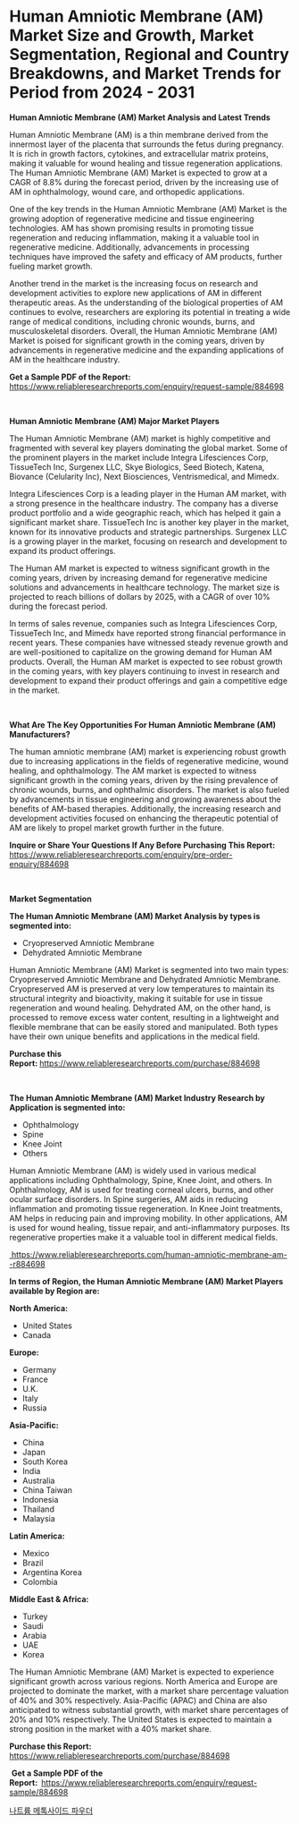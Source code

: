 <p><h1>Human Amniotic Membrane (AM) Market Size and Growth, Market Segmentation, Regional and Country Breakdowns, and Market Trends for Period from 2024 -  2031</h1></p><p><strong>Human Amniotic Membrane (AM) Market Analysis and Latest Trends</strong></p>
<p><p>Human Amniotic Membrane (AM) is a thin membrane derived from the innermost layer of the placenta that surrounds the fetus during pregnancy. It is rich in growth factors, cytokines, and extracellular matrix proteins, making it valuable for wound healing and tissue regeneration applications. The Human Amniotic Membrane (AM) Market is expected to grow at a CAGR of 8.8% during the forecast period, driven by the increasing use of AM in ophthalmology, wound care, and orthopedic applications.</p><p>One of the key trends in the Human Amniotic Membrane (AM) Market is the growing adoption of regenerative medicine and tissue engineering technologies. AM has shown promising results in promoting tissue regeneration and reducing inflammation, making it a valuable tool in regenerative medicine. Additionally, advancements in processing techniques have improved the safety and efficacy of AM products, further fueling market growth.</p><p>Another trend in the market is the increasing focus on research and development activities to explore new applications of AM in different therapeutic areas. As the understanding of the biological properties of AM continues to evolve, researchers are exploring its potential in treating a wide range of medical conditions, including chronic wounds, burns, and musculoskeletal disorders. Overall, the Human Amniotic Membrane (AM) Market is poised for significant growth in the coming years, driven by advancements in regenerative medicine and the expanding applications of AM in the healthcare industry.</p></p>
<p><strong>Get a Sample PDF of the Report:&nbsp;</strong> <a href="https://www.reliableresearchreports.com/enquiry/request-sample/884698">https://www.reliableresearchreports.com/enquiry/request-sample/884698</a></p>
<p>&nbsp;</p>
<p><strong>Human Amniotic Membrane (AM) Major Market Players</strong></p>
<p><p>The Human Amniotic Membrane (AM) market is highly competitive and fragmented with several key players dominating the global market. Some of the prominent players in the market include Integra Lifesciences Corp, TissueTech Inc, Surgenex LLC, Skye Biologics, Seed Biotech, Katena, Biovance (Celularity Inc), Next Biosciences, Ventrismedical, and Mimedx.</p><p>Integra Lifesciences Corp is a leading player in the Human AM market, with a strong presence in the healthcare industry. The company has a diverse product portfolio and a wide geographic reach, which has helped it gain a significant market share. TissueTech Inc is another key player in the market, known for its innovative products and strategic partnerships. Surgenex LLC is a growing player in the market, focusing on research and development to expand its product offerings.</p><p>The Human AM market is expected to witness significant growth in the coming years, driven by increasing demand for regenerative medicine solutions and advancements in healthcare technology. The market size is projected to reach billions of dollars by 2025, with a CAGR of over 10% during the forecast period.</p><p>In terms of sales revenue, companies such as Integra Lifesciences Corp, TissueTech Inc, and Mimedx have reported strong financial performance in recent years. These companies have witnessed steady revenue growth and are well-positioned to capitalize on the growing demand for Human AM products. Overall, the Human AM market is expected to see robust growth in the coming years, with key players continuing to invest in research and development to expand their product offerings and gain a competitive edge in the market.</p></p>
<p>&nbsp;</p>
<p><strong>What Are The Key Opportunities For Human Amniotic Membrane (AM) Manufacturers?</strong></p>
<p><p>The human amniotic membrane (AM) market is experiencing robust growth due to increasing applications in the fields of regenerative medicine, wound healing, and ophthalmology. The AM market is expected to witness significant growth in the coming years, driven by the rising prevalence of chronic wounds, burns, and ophthalmic disorders. The market is also fueled by advancements in tissue engineering and growing awareness about the benefits of AM-based therapies. Additionally, the increasing research and development activities focused on enhancing the therapeutic potential of AM are likely to propel market growth further in the future.</p></p>
<p><strong>Inquire or Share Your Questions If Any Before Purchasing This Report:</strong> <a href="https://www.reliableresearchreports.com/enquiry/pre-order-enquiry/884698">https://www.reliableresearchreports.com/enquiry/pre-order-enquiry/884698</a></p>
<p>&nbsp;</p>
<p><strong>Market Segmentation</strong></p>
<p><strong>The Human Amniotic Membrane (AM) Market Analysis by types is segmented into:</strong></p>
<p><ul><li>Cryopreserved Amniotic Membrane</li><li>Dehydrated Amniotic Membrane</li></ul></p>
<p><p>Human Amniotic Membrane (AM) Market is segmented into two main types: Cryopreserved Amniotic Membrane and Dehydrated Amniotic Membrane. Cryopreserved AM is preserved at very low temperatures to maintain its structural integrity and bioactivity, making it suitable for use in tissue regeneration and wound healing. Dehydrated AM, on the other hand, is processed to remove excess water content, resulting in a lightweight and flexible membrane that can be easily stored and manipulated. Both types have their own unique benefits and applications in the medical field.</p></p>
<p><strong>Purchase this Report:&nbsp;</strong><a href="https://www.reliableresearchreports.com/purchase/884698">https://www.reliableresearchreports.com/purchase/884698</a></p>
<p>&nbsp;</p>
<p><strong>The Human Amniotic Membrane (AM) Market Industry Research by Application is segmented into:</strong></p>
<p><ul><li>Ophthalmology</li><li>Spine</li><li>Knee Joint</li><li>Others</li></ul></p>
<p><p>Human Amniotic Membrane (AM) is widely used in various medical applications including Ophthalmology, Spine, Knee Joint, and others. In Ophthalmology, AM is used for treating corneal ulcers, burns, and other ocular surface disorders. In Spine surgeries, AM aids in reducing inflammation and promoting tissue regeneration. In Knee Joint treatments, AM helps in reducing pain and improving mobility. In other applications, AM is used for wound healing, tissue repair, and anti-inflammatory purposes. Its regenerative properties make it a valuable tool in different medical fields.</p></p>
<p><a href="https://www.reliableresearchreports.com/human-amniotic-membrane-am--r884698">&nbsp;https://www.reliableresearchreports.com/human-amniotic-membrane-am--r884698</a></p>
<p><strong>In terms of Region, the Human Amniotic Membrane (AM) Market Players available by Region are:</strong></p>
<p>
    <p> <strong> North America: </strong>
        <ul>
            <li>United States</li>
            <li>Canada</li>
        </ul>
        </p> 
    <p> <strong> Europe: </strong>
        <ul>
            <li>Germany</li>
            <li>France</li>
            <li>U.K.</li>
            <li>Italy</li>
            <li>Russia</li>
        </ul>
        </p> 
    <p> <strong> Asia-Pacific: </strong>
        <ul>
            <li>China</li>
            <li>Japan</li>
            <li>South Korea</li>
            <li>India</li>
            <li>Australia</li>
            <li>China Taiwan</li>
            <li>Indonesia</li>
            <li>Thailand</li>
            <li>Malaysia</li>
        </ul>
        </p> 
    <p> <strong> Latin America: </strong>
        <ul>
            <li>Mexico</li>
            <li>Brazil</li>
            <li>Argentina Korea</li>
            <li>Colombia</li>
        </ul>
        </p> 
    <p> <strong> Middle East & Africa: </strong>
        <ul>
            <li>Turkey</li>
            <li>Saudi</li>
            <li>Arabia</li>
            <li>UAE</li>
            <li>Korea</li>
        </ul>
    </p>
    </p>
<p><p>The Human Amniotic Membrane (AM) Market is expected to experience significant growth across various regions. North America and Europe are projected to dominate the market, with a market share percentage valuation of 40% and 30% respectively. Asia-Pacific (APAC) and China are also anticipated to witness substantial growth, with market share percentages of 20% and 10% respectively. The United States is expected to maintain a strong position in the market with a 40% market share.</p></p>
<p><strong>Purchase this Report: </strong><a href="https://www.reliableresearchreports.com/purchase/884698">https://www.reliableresearchreports.com/purchase/884698</a></p>
<p>&nbsp;<strong>Get a Sample PDF of the Report:&nbsp;&nbsp;</strong><a href="https://www.reliableresearchreports.com/enquiry/request-sample/884698">https://www.reliableresearchreports.com/enquiry/request-sample/884698</a></p>
<p><strong></strong></p>
<p><p><a href="https://github.com/sougarounis/Market-Research-Report-List-3/blob/main/270305546388.md">나트륨 메톡사이드 파우더</a></p></p>